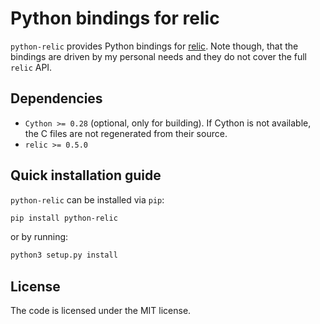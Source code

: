 # Python bindings for relic

`python-relic` provides Python bindings for [relic](https://github.com/relic-toolkit/relic). Note
though, that the bindings are driven by my personal needs and they do not cover the full `relic`
API.

## Dependencies

* `Cython >= 0.28` (optional, only for building). If Cython is not available, the C files are not
  regenerated from their source.
* `relic >= 0.5.0`

## Quick installation guide

`python-relic` can be installed via `pip`:
```sh
pip install python-relic
```
or by running:
```sh
python3 setup.py install
```

## License

The code is licensed under the MIT license.
